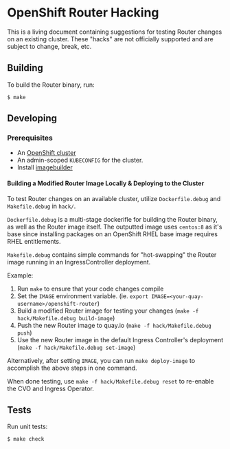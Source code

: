 # OpenShift Router Hacking

This is a living document containing suggestions for testing Router changes on an existing cluster.
These "hacks" are not officially supported and are subject to change, break, etc.

## Building

To build the Router binary, run:

```
$ make
```

## Developing

### Prerequisites

* An [OpenShift cluster](https://github.com/openshift/installer)
* An admin-scoped `KUBECONFIG` for the cluster.
* Install [imagebuilder](https://github.com/openshift/imagebuilder)

#### Building a Modified Router Image Locally & Deploying to the Cluster

To test Router changes on an available cluster, utilize `Dockerfile.debug` and
`Makefile.debug` in `hack/`.

`Dockerfile.debug` is a multi-stage dockerifle for building the Router binary,
as well as the Router image itself. The outputted image uses `centos:8` as it's base
since installing packages on an OpenShift RHEL base image requires RHEL entitlements.

`Makefile.debug` contains simple commands for "hot-swapping" the Router image running
in an IngressController deployment.

Example:

1. Run `make` to ensure that your code changes compile
1. Set the `IMAGE` environment variable. (ie. `export IMAGE=<your-quay-username>/openshift-router`)
1. Build a modified Router image for testing your changes (`make -f hack/Makefile.debug build-image`)
1. Push the new Router image to quay.io (`make -f hack/Makefile.debug push`)
1. Use the new Router image in the default Ingress Controller's deployment (`make -f hack/Makefile.debug set-image`)

Alternatively, after setting `IMAGE`, you can run `make deploy-image` to accomplish the above steps in one command.

When done testing, use `make -f hack/Makefile.debug reset` to re-enable the CVO and Ingress Operator.

## Tests

Run unit tests:
```
$ make check
```
